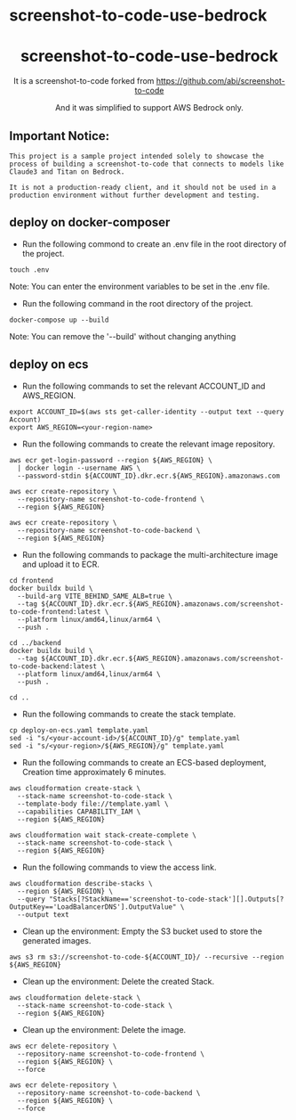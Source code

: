 # screenshot-to-code-use-bedrock

<div align="center">

<h1 align="center">screenshot-to-code-use-bedrock</h1>

It is a screenshot-to-code forked from https://github.com/abi/screenshot-to-code

And it was simplified to support AWS Bedrock only.

</div>

## Important Notice:
```
This project is a sample project intended solely to showcase the process of building a screenshot-to-code that connects to models like Claude3 and Titan on Bedrock. 

It is not a production-ready client, and it should not be used in a production environment without further development and testing.
```

## deploy on docker-composer

- Run the following commond to create an .env file in the root directory of the project.

```linux
touch .env
```

Note: You can enter the environment variables to be set in the .env file.

- Run the following command in the root directory of the project.

```linux
docker-compose up --build
```

Note: You can remove the '--build' without changing anything

## deploy on ecs

- Run the following commands to set the relevant ACCOUNT_ID and AWS_REGION.

```linux
export ACCOUNT_ID=$(aws sts get-caller-identity --output text --query Account)
export AWS_REGION=<your-region-name>
```

- Run the following commands to create the relevant image repository.

```linux
aws ecr get-login-password --region ${AWS_REGION} \
  | docker login --username AWS \
  --password-stdin ${ACCOUNT_ID}.dkr.ecr.${AWS_REGION}.amazonaws.com

aws ecr create-repository \
  --repository-name screenshot-to-code-frontend \
  --region ${AWS_REGION}

aws ecr create-repository \
  --repository-name screenshot-to-code-backend \
  --region ${AWS_REGION}
```

- Run the following commands to package the multi-architecture image and upload it to ECR.

```linux
cd frontend
docker buildx build \
  --build-arg VITE_BEHIND_SAME_ALB=true \
  --tag ${ACCOUNT_ID}.dkr.ecr.${AWS_REGION}.amazonaws.com/screenshot-to-code-frontend:latest \
  --platform linux/amd64,linux/arm64 \
  --push .

cd ../backend
docker buildx build \
  --tag ${ACCOUNT_ID}.dkr.ecr.${AWS_REGION}.amazonaws.com/screenshot-to-code-backend:latest \
  --platform linux/amd64,linux/arm64 \
  --push .

cd ..
```
- Run the following commands to create the stack template.

```linux
cp deploy-on-ecs.yaml template.yaml
sed -i "s/<your-account-id>/${ACCOUNT_ID}/g" template.yaml
sed -i "s/<your-region>/${AWS_REGION}/g" template.yaml
```

- Run the following commands to create an ECS-based deployment, Creation time approximately 6 minutes.

```linux
aws cloudformation create-stack \
  --stack-name screenshot-to-code-stack \
  --template-body file://template.yaml \
  --capabilities CAPABILITY_IAM \
  --region ${AWS_REGION}

aws cloudformation wait stack-create-complete \
  --stack-name screenshot-to-code-stack \
  --region ${AWS_REGION}
```

- Run the following commands to view the access link.

```linux
aws cloudformation describe-stacks \
  --region ${AWS_REGION} \
  --query "Stacks[?StackName=='screenshot-to-code-stack'][].Outputs[?OutputKey=='LoadBalancerDNS'].OutputValue" \
  --output text
```

- Clean up the environment: Empty the S3 bucket used to store the generated images.

```linux
aws s3 rm s3://screenshot-to-code-${ACCOUNT_ID}/ --recursive --region ${AWS_REGION}
```

- Clean up the environment: Delete the created Stack.

```linux
aws cloudformation delete-stack \
  --stack-name screenshot-to-code-stack \
  --region ${AWS_REGION}
```

- Clean up the environment: Delete the image.

```linux
aws ecr delete-repository \
  --repository-name screenshot-to-code-frontend \
  --region ${AWS_REGION} \
  --force

aws ecr delete-repository \
  --repository-name screenshot-to-code-backend \
  --region ${AWS_REGION} \
  --force
```
